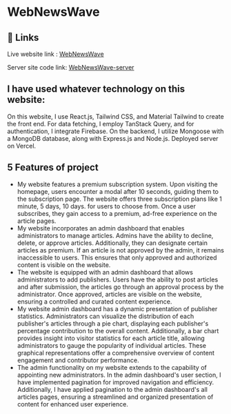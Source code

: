 # WebNewsWave

## 🔗 Links
Live website link :
[WebNewsWave](https://webnewswave-client.web.app/)

Server site code link: [WebNewsWave-server](https://github.com/Shahed007/webNewsWeb-server-v1)

## I have used whatever technology on this website:

On this website, I use React.js, Tailwind CSS, and Material Tailwind to create the front end. For data fetching, I employ TanStack Query, and for authentication, I integrate Firebase. On the backend, I utilize Mongoose with a MongoDB database, along with Express.js and Node.js. Deployed server on Vercel.

## 5 Features of project

- My website features a premium subscription system. Upon visiting the homepage, users encounter a modal after 10 seconds, guiding them to the subscription page. The website offers three subscription plans like 1 minute, 5 days, 10 days. for users to choose from. Once a user subscribes, they gain access to a premium, ad-free experience on the article pages.
- My website incorporates an admin dashboard that enables administrators to manage articles. Admins have the ability to decline, delete, or approve articles. Additionally, they can designate certain articles as premium. If an article is not approved by the admin, it remains inaccessible to users. This ensures that only approved and authorized content is visible on the website.
- The website is equipped with an admin dashboard that allows administrators to add publishers. Users have the ability to post articles and after submission, the articles go through an approval process by the administrator. Once approved, articles are visible on the website, ensuring a controlled and curated content experience.
- My website admin dashboard has a dynamic presentation of publisher statistics. Administrators can visualize the distribution of each publisher's articles through a pie chart, displaying each publisher's percentage contribution to the overall content. Additionally, a bar chart provides insight into visitor statistics for each article title, allowing administrators to gauge the popularity of individual articles. These graphical representations offer a comprehensive overview of content engagement and contributor performance.
- The admin functionality on my website extends to the capability of appointing new administrators. In the admin dashboard's user section, I have implemented pagination for improved navigation and efficiency. Additionally, I have applied pagination to the admin dashboard's all articles pages, ensuring a streamlined and organized presentation of content for enhanced user experience.